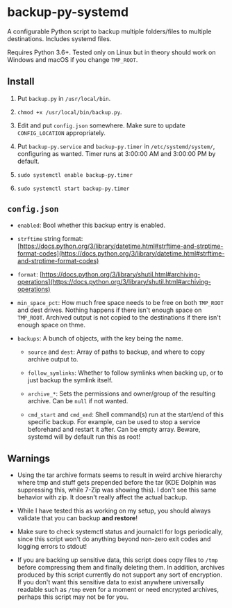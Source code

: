 # backup-py-systemd

A configurable Python script to backup multiple folders/files to multiple destinations. Includes systemd files.

Requires Python 3.6+. Tested only on Linux but in theory should work on Windows and macOS if you change `TMP_ROOT`.

## Install

1. Put `backup.py` in `/usr/local/bin`.

2. `chmod +x /usr/local/bin/backup.py`.

3. Edit and put `config.json` somewhere. Make sure to update `CONFIG_LOCATION` appropriately.

4. Put `backup-py.service` and `backup-py.timer` in `/etc/systemd/system/`, configuring as wanted. Timer runs at 3:00:00 AM and 3:00:00 PM by default.

5. `sudo systemctl enable backup-py.timer`

6. `sudo systemctl start backup-py.timer`

## `config.json`

* `enabled`: Bool whether this backup entry is enabled.

* `strftime` string format: [https://docs.python.org/3/library/datetime.html#strftime-and-strptime-format-codes](https://docs.python.org/3/library/datetime.html#strftime-and-strptime-format-codes)

* `format`: [https://docs.python.org/3/library/shutil.html#archiving-operations](https://docs.python.org/3/library/shutil.html#archiving-operations)

* `min_space_pct`: How much free space needs to be free on both `TMP_ROOT` and dest drives. Nothing happens if there isn't enough space on `TMP_ROOT`. Archived output is not copied to the destinations if there isn't enough space on thme.

* `backups`: A bunch of objects, with the key being the name.

  * `source` and `dest`: Array of paths to backup, and where to copy archive output to.

  * `follow_symlinks`: Whether to follow symlinks when backing up, or to just backup the symlink itself.

  * `archive_*`: Sets the permissions and owner/group of the resulting archive. Can be `null` if not wanted.

  * `cmd_start` and `cmd_end`: Shell command(s) run at the start/end of this specific backup. For example, can be used to stop a service beforehand and restart it after. Can be empty array. Beware, systemd will by default run this as root!

## Warnings

* Using the tar archive formats seems to result in weird archive hierarchy where tmp and stuff gets prepended before the tar (KDE Dolphin was suppressing this, while 7-Zip was showing this). I don't see this same behavior with zip. It doesn't really affect the actual backup.

* While I have tested this as working on my setup, you should always validate that you can backup **and restore**!

* Make sure to check systemctl status and journalctl for logs periodically, since this script won't do anything beyond non-zero exit codes and logging errors to stdout!

* If you are backing up sensitive data, this script does copy files to `/tmp` before compressing them and finally deleting them. In addition, archives produced by this script currently do not support any sort of encryption. If you don't want this sensitive data to exist anywhere universally readable such as `/tmp` even for a moment or need encrypted archives, perhaps this script may not be for you.
